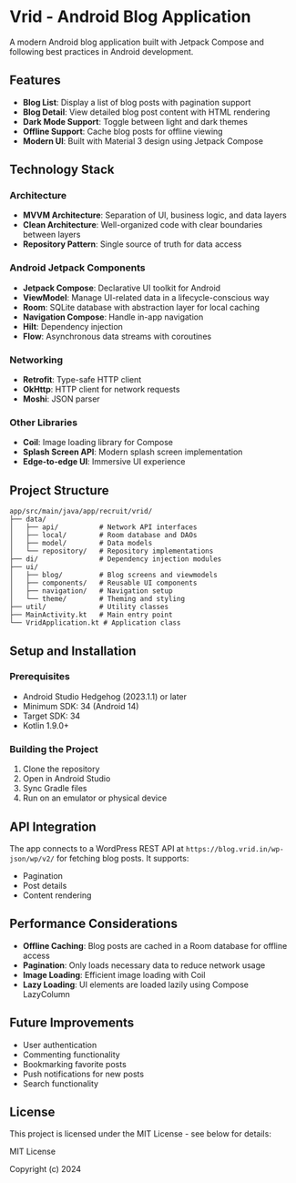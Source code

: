 # Vrid - Android Blog Application

A modern Android blog application built with Jetpack Compose and following best practices in Android development.

## Features

- **Blog List**: Display a list of blog posts with pagination support
- **Blog Detail**: View detailed blog post content with HTML rendering
- **Dark Mode Support**: Toggle between light and dark themes
- **Offline Support**: Cache blog posts for offline viewing
- **Modern UI**: Built with Material 3 design using Jetpack Compose

## Technology Stack

### Architecture
- **MVVM Architecture**: Separation of UI, business logic, and data layers
- **Clean Architecture**: Well-organized code with clear boundaries between layers
- **Repository Pattern**: Single source of truth for data access

### Android Jetpack Components
- **Jetpack Compose**: Declarative UI toolkit for Android
- **ViewModel**: Manage UI-related data in a lifecycle-conscious way
- **Room**: SQLite database with abstraction layer for local caching
- **Navigation Compose**: Handle in-app navigation
- **Hilt**: Dependency injection
- **Flow**: Asynchronous data streams with coroutines

### Networking
- **Retrofit**: Type-safe HTTP client
- **OkHttp**: HTTP client for network requests
- **Moshi**: JSON parser

### Other Libraries
- **Coil**: Image loading library for Compose
- **Splash Screen API**: Modern splash screen implementation
- **Edge-to-edge UI**: Immersive UI experience

## Project Structure

```
app/src/main/java/app/recruit/vrid/
├── data/
│   ├── api/          # Network API interfaces
│   ├── local/        # Room database and DAOs
│   ├── model/        # Data models
│   └── repository/   # Repository implementations
├── di/               # Dependency injection modules
├── ui/
│   ├── blog/         # Blog screens and viewmodels
│   ├── components/   # Reusable UI components
│   ├── navigation/   # Navigation setup
│   └── theme/        # Theming and styling
├── util/             # Utility classes
├── MainActivity.kt   # Main entry point
└── VridApplication.kt # Application class
```

## Setup and Installation

### Prerequisites
- Android Studio Hedgehog (2023.1.1) or later
- Minimum SDK: 34 (Android 14)
- Target SDK: 34
- Kotlin 1.9.0+

### Building the Project
1. Clone the repository
2. Open in Android Studio
3. Sync Gradle files
4. Run on an emulator or physical device

## API Integration

The app connects to a WordPress REST API at `https://blog.vrid.in/wp-json/wp/v2/` for fetching blog posts. It supports:
- Pagination
- Post details
- Content rendering

## Performance Considerations

- **Offline Caching**: Blog posts are cached in a Room database for offline access
- **Pagination**: Only loads necessary data to reduce network usage
- **Image Loading**: Efficient image loading with Coil
- **Lazy Loading**: UI elements are loaded lazily using Compose LazyColumn

## Future Improvements

- User authentication
- Commenting functionality
- Bookmarking favorite posts
- Push notifications for new posts
- Search functionality

## License

This project is licensed under the MIT License - see below for details:

MIT License

Copyright (c) 2024
